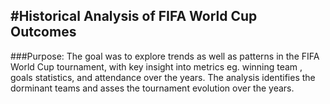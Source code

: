 #**Historical Analysis of FIFA World Cup Outcomes**
---------------------------------------------------------------------------------

###Purpose:
The goal was to explore trends as well as patterns in the FIFA World Cup tournament, with key insight into metrics eg. winning team , goals statistics, and attendance over the years. The analysis identifies the dorminant teams and asses the tournament evolution over the years.

